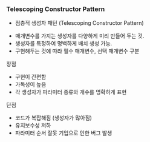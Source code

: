 ### Telescoping Constructor Pattern

* 점층적 생성자 패턴 (Telescoping Constructor Pattern)<br/>

- 매개변수를 가지는 생성자를 다양하게 미리 만들어 두는 것.  <br/>
- 생성자를 특정하여 명백하게 배치 생성 가능.<br/>
- 구현해두는 것에 따라 필수 매개변수, 선택 매개변수 구분<br/>

장점<br/>
* 구현이 간편함<br/>
* 가독성이 높음<br/>
* 각 생성자가 파라미터 종류와 개수를 명확하게 표현<br/>

단점<br/>
* 코드가 복잡해짐 (생성자가 많아짐)<br/>
* 유지보수성 저하<br/>
* 파라미터 순서 잘못 기입으로 인한 버그 발생<br/>
